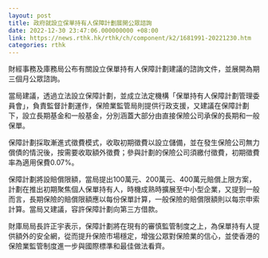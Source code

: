 ```yaml
---
layout: post
title: 政府就設立保單持有人保障計劃展開公眾諮詢
date: 2022-12-30 23:47:06.000000000 +08:00
link: https://news.rthk.hk/rthk/ch/component/k2/1681991-20221230.htm
categories: rthk
---
```


財經事務及庫務局公布有關設立保單持有人保障計劃建議的諮詢文件，並展開為期三個月公眾諮詢。

當局建議，透過立法設立保障計劃，並成立法定機構「保單持有人保障計劃管理委員會」，負責監督計劃運作，保險業監管局則提供行政支援，又建議在保障計劃下，設立長期基金和一般基金，分別涵蓋大部分由直接保險公司承保的長期和一般保單。

保障計劃採取漸進式徵費模式，收取初期徵費以設立儲備，並在發生保險公司無力償債的情況後，按需要收取額外徵費；參與計劃的保險公司須繳付徵費，初期徵費率為適用保費0.07%。

保障計劃將設賠償限額，當局提出100萬元、200萬元、400萬元賠償上限方案，計劃在推出初期聚焦個人保單持有人，時機成熟時擴展至中小型企業，又提到一般而言，長期保險的賠償限額應以每份保單計算，一般保險的賠償限額則以每宗申索計算。當局又建議，容許保障計劃向第三方借款。

財庫局局長許正宇表示，保障計劃將在現有的審慎監管制度之上，為保單持有人提供額外的安全網，從而提升保險市場穩定，增強公眾對保險業的信心，並使香港的保險業監管制度進一步與國際標準和最佳做法看齊。
